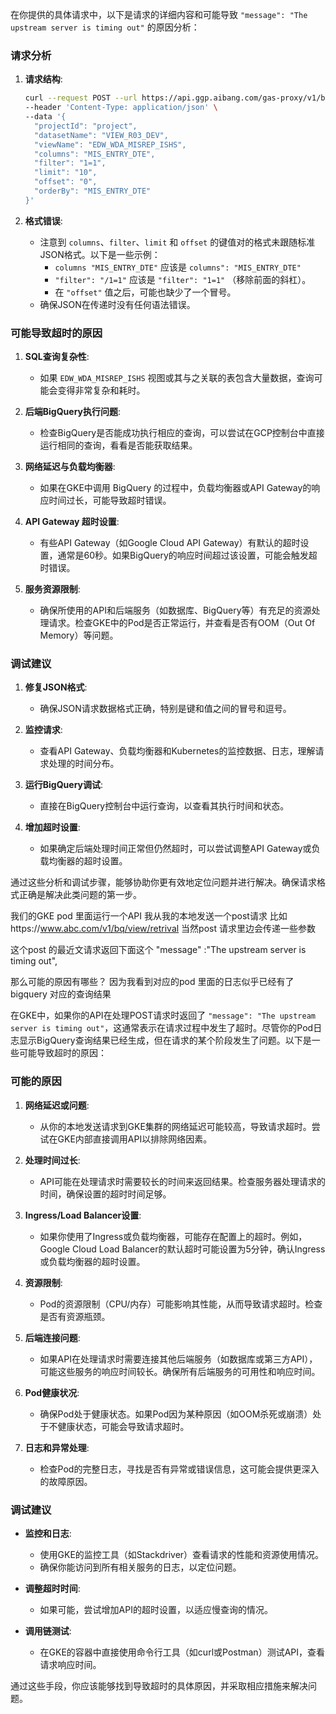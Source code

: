 在你提供的具体请求中，以下是请求的详细内容和可能导致 `"message": "The upstream server is timing out"` 的原因分析：

### 请求分析

1. **请求结构**:
   ```bash
   curl --request POST --url https://api.ggp.aibang.com/gas-proxy/v1/bq/view/retrieval \
   --header 'Content-Type: application/json' \
   --data '{
     "projectId": "project",
     "datasetName": "VIEW_R03_DEV",
     "viewName": "EDW_WDA_MISREP_ISHS",
     "columns": "MIS_ENTRY_DTE",
     "filter": "1=1",
     "limit": "10",
     "offset": "0",
     "orderBy": "MIS_ENTRY_DTE"
   }'
   ```

2. **格式错误**:
   - 注意到 `columns`、`filter`、`limit` 和 `offset` 的键值对的格式未跟随标准JSON格式。以下是一些示例：
     - `columns "MIS_ENTRY_DTE"` 应该是 `columns": "MIS_ENTRY_DTE"`
     - `"filter": "/1=1"` 应该是 `"filter": "1=1"` （移除前面的斜杠）。
     - 在 `"offset"` 值之后，可能也缺少了一个冒号。
   - 确保JSON在传递时没有任何语法错误。

### 可能导致超时的原因

1. **SQL查询复杂性**:
   - 如果 `EDW_WDA_MISREP_ISHS` 视图或其与之关联的表包含大量数据，查询可能会变得非常复杂和耗时。

2. **后端BigQuery执行问题**:
   - 检查BigQuery是否能成功执行相应的查询，可以尝试在GCP控制台中直接运行相同的查询，看看是否能获取结果。

3. **网络延迟与负载均衡器**:
   - 如果在GKE中调用 BigQuery 的过程中，负载均衡器或API Gateway的响应时间过长，可能导致超时错误。

4. **API Gateway 超时设置**:
   - 有些API Gateway（如Google Cloud API Gateway）有默认的超时设置，通常是60秒。如果BigQuery的响应时间超过该设置，可能会触发超时错误。

5. **服务资源限制**:
   - 确保所使用的API和后端服务（如数据库、BigQuery等）有充足的资源处理请求。检查GKE中的Pod是否正常运行，并查看是否有OOM（Out Of Memory）等问题。

### 调试建议

1. **修复JSON格式**:
   - 确保JSON请求数据格式正确，特别是键和值之间的冒号和逗号。

2. **监控请求**:
   - 查看API Gateway、负载均衡器和Kubernetes的监控数据、日志，理解请求处理的时间分布。

3. **运行BigQuery调试**:
   - 直接在BigQuery控制台中运行查询，以查看其执行时间和状态。

4. **增加超时设置**:
   - 如果确定后端处理时间正常但仍然超时，可以尝试调整API Gateway或负载均衡器的超时设置。

通过这些分析和调试步骤，能够协助你更有效地定位问题并进行解决。确保请求格式正确是解决此类问题的第一步。









我们的GKE pod 里面运行一个API 我从我的本地发送一个post请求 比如https://www.abc.com/v1/bq/view/retrival 
当然post 请求里边会传递一些参数

这个post 的最近文请求返回下面这个
"message" :"The upstream server is timing out",


那么可能的原因有哪些？ 因为我看到对应的pod 里面的日志似乎已经有了 bigquery 对应的查询结果




在GKE中，如果你的API在处理POST请求时返回了 `"message": "The upstream server is timing out"`，这通常表示在请求过程中发生了超时。尽管你的Pod日志显示BigQuery查询结果已经生成，但在请求的某个阶段发生了问题。以下是一些可能导致超时的原因：

### 可能的原因

1. **网络延迟或问题**:
   - 从你的本地发送请求到GKE集群的网络延迟可能较高，导致请求超时。尝试在GKE内部直接调用API以排除网络因素。

2. **处理时间过长**:
   - API可能在处理请求时需要较长的时间来返回结果。检查服务器处理请求的时间，确保设置的超时时间足够。

3. **Ingress/Load Balancer设置**:
   - 如果你使用了Ingress或负载均衡器，可能存在配置上的超时。例如，Google Cloud Load Balancer的默认超时可能设置为5分钟，确认Ingress或负载均衡器的超时设置。

4. **资源限制**:
   - Pod的资源限制（CPU/内存）可能影响其性能，从而导致请求超时。检查是否有资源瓶颈。

5. **后端连接问题**:
   - 如果API在处理请求时需要连接其他后端服务（如数据库或第三方API），可能这些服务的响应时间较长。确保所有后端服务的可用性和响应时间。

6. **Pod健康状况**:
   - 确保Pod处于健康状态。如果Pod因为某种原因（如OOM杀死或崩溃）处于不健康状态，可能会导致请求超时。

7. **日志和异常处理**:
   - 检查Pod的完整日志，寻找是否有异常或错误信息，这可能会提供更深入的故障原因。

### 调试建议

- **监控和日志**: 
  - 使用GKE的监控工具（如Stackdriver）查看请求的性能和资源使用情况。
  - 确保你能访问到所有相关服务的日志，以定位问题。

- **调整超时时间**:
  - 如果可能，尝试增加API的超时设置，以适应慢查询的情况。

- **调用链测试**:
  - 在GKE的容器中直接使用命令行工具（如curl或Postman）测试API，查看请求响应时间。

通过这些手段，你应该能够找到导致超时的具体原因，并采取相应措施来解决问题。




